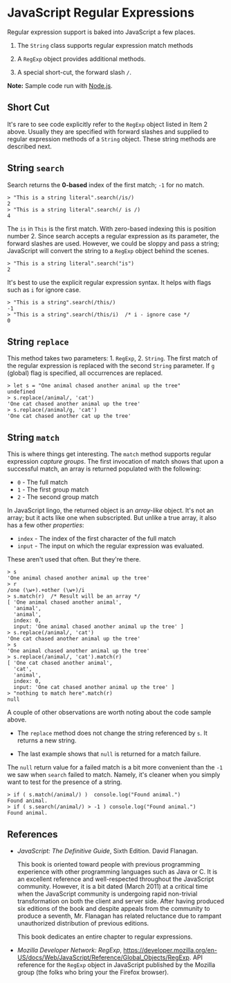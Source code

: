 # JavaScript Regular Expressions

Regular expression support is baked into JavaScript a few places.

1. The `String` class supports regular expression match methods

2. A `RegExp` object provides additional methods.

3. A special short-cut, the forward slash `/`.

**Note:** Sample code run with [Node.js](https://nodejs.org/en/).

## Short Cut

It's rare to see code explicitly refer to the `RegExp` object listed
in Item 2 above.  Usually they are specified with forward slashes and
supplied to regular expression methods of a `String` object.
These string methods are described next.

## String `search`

Search returns the **0-based** index of the first match;
`-1` for no match.

```
> "This is a string literal".search(/is/)
2
> "This is a string literal".search(/ is /)
4
```

The `is` in `This` is the first match.  With zero-based indexing this
is position number 2.  Since search accepts a regular expression
as its parameter, the forward slashes are used.
However, we could be sloppy and pass a string; JavaScript will
convert the string to a `RegExp` object behind the scenes.

```
> "This is a string literal".search("is")
2
```

It's best to use the explicit regular expression syntax.  It helps
with flags such as `i` for ignore case.

```
> "This is a string".search(/this/)
-1
> "This is a string".search(/this/i)  /* i - ignore case */
0
```

## String `replace`

This method takes two parameters: 1. `RegExp`, 2. `String`.
The first match of the regular expression is replaced with
the second `String` parameter.  If `g` (global) flag is
specified, all occurrences are replaced.

```
> let s = "One animal chased another animal up the tree"
undefined
> s.replace(/animal/, 'cat')
'One cat chased another animal up the tree'
> s.replace(/animal/g, 'cat')
'One cat chased another cat up the tree'
```

## String `match`

This is where things get interesting.  The `match` method supports
regular expression *capture groups*.  The first invocation of match
shows that upon a successful match, an array is returned populated
with the following:

* `0` - The full match
* `1` - The first group match
* `2` - The second group match

In JavaScript lingo, the returned object is an *array-like* object.
It's not an array; but it acts like one when subscripted.  But unlike
a true array, it also has a few other *properties*:

* `index` - The index of the first character of the full match
* `input` - The input on which the regular expression was evaluated.

These aren't used that often.  But they're there.

```
> s
'One animal chased another animal up the tree'
> r
/one (\w+).+other (\w+)/i
> s.match(r)  /* Result will be an array */
[ 'One animal chased another animal',
  'animal',
  'animal',
  index: 0,
  input: 'One animal chased another animal up the tree' ]
> s.replace(/animal/, 'cat')
'One cat chased another animal up the tree'
> s
'One animal chased another animal up the tree'
> s.replace(/animal/, 'cat').match(r)
[ 'One cat chased another animal',
  'cat',
  'animal',
  index: 0,
  input: 'One cat chased another animal up the tree' ]
> "nothing to match here".match(r)
null
```

A couple of other observations are worth noting about the code
sample above.

* The `replace` method does not change the string referenced by
  `s`.  It returns a new string.

* The last example shows that `null` is returned for a match
  failure.

The `null` return value for a failed match is a bit more convenient
than the `-1` we saw when `search` failed to match.  Namely, it's
cleaner when you simply want to test for the presence of a string.

```
> if ( s.match(/animal/) )  console.log("Found animal.")
Found animal.
> if ( s.search(/animal/) > -1 ) console.log("Found animal.")
Found animal.
```

## References

* _JavaScript: The Definitive Guide_, Sixth Edition. David Flanagan.

  This book is oriented toward people with previous programming experience
  with other programming languages such as Java or C.  It is an excellent
  reference and well-respected throughout the JavaScript community.
  However, it is a bit dated (March 2011) at a critical time when the JavaScript
  community is undergoing rapid non-trivial transformation on both the
  client and server side.  After having produced six editions of the
  book and despite appeals from the community to produce a seventh,
  Mr. Flanagan has related reluctance due to rampant unauthorized
  distribution of previous editions.

  This book dedicates an entire chapter to regular expressions.

* _Mozilla Developer Network: RegExp_,
  https://developer.mozilla.org/en-US/docs/Web/JavaScript/Reference/Global_Objects/RegExp.
  API reference for the `RegExp` object in JavaScript published by the
  Mozilla group (the folks who bring your the Firefox browser).
